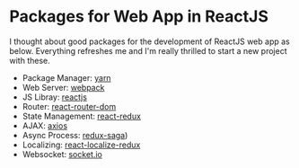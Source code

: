 # Packages for Web App in ReactJS

I thought about good packages for the development of ReactJS web app as below.
Everything refreshes me and I'm really thrilled to start a new project with these.

- Package Manager: [yarn](https://yarnpkg.com/en/)
- Web Server: [webpack](https://webpack.js.org/)
- JS Libray: [reactjs](https://reactjs.org/)
- Router: [react-router-dom](https://reacttraining.com/react-router/)
- State Management: [react-redux](https://redux.js.org/)
- AJAX: [axios](https://github.com/axios/axios)
- Async Process: [redux-saga](https://redux-saga.js.org/))
- Localizing: [react-localize-redux](https://ryandrewjohnson.github.io/react-localize-redux/getting-started/)
- Websocket: [socket.io](https://socket.io/)
